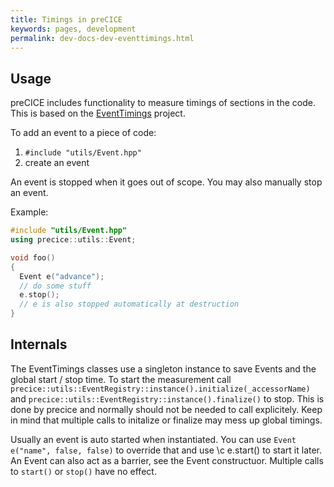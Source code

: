 ```yaml
---
title: Timings in preCICE
keywords: pages, development
permalink: dev-docs-dev-eventtimings.html
---
```


## Usage

preCICE includes functionality to measure timings of sections in the code.
This is based on the [EventTimings](https://github.com/precice/EventTimings) project.

To add an event to a piece of code:
1. `#include "utils/Event.hpp"`
2. create an event

An event is stopped when it goes out of scope. You may also manually stop an event.

Example:
````cpp
#include "utils/Event.hpp"
using precice::utils::Event;

void foo()
{
  Event e("advance");
  // do some stuff
  e.stop();
  // e is also stopped automatically at destruction
}
````


Internals
---------

The EventTimings classes use a singleton instance to save Events and the global start / stop time.
To start the measurement call `precice::utils::EventRegistry::instance().initialize(_accessorName)`  and `precice::utils::EventRegistry::instance().finalize()` to stop.
This is done by precice and normally should not be needed to call explicitely.
Keep in mind that multiple calls to initalize or finalize may mess up global timings.

Usually an event is auto started when instantiated. You can use `Event e("name", false, false)` to override that and use \c e.start() to start it later. An Event can also act as a barrier, see the Event constructuor. Multiple calls to `start()` or `stop()` have no effect.
